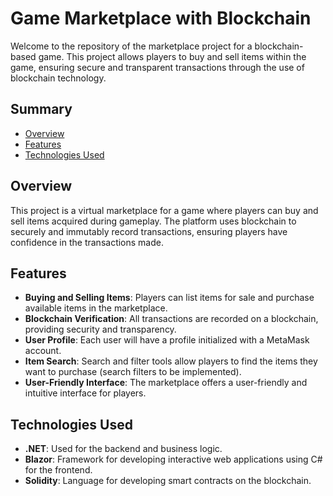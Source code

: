 # Game Marketplace with Blockchain

Welcome to the repository of the marketplace project for a blockchain-based game. This project allows players to buy and sell items within the game, ensuring secure and transparent transactions through the use of blockchain technology.

## Summary

- [Overview](#overview)
- [Features](#features)
- [Technologies Used](#technologies-used)

## Overview

This project is a virtual marketplace for a game where players can buy and sell items acquired during gameplay. The platform uses blockchain to securely and immutably record transactions, ensuring players have confidence in the transactions made.

## Features

- **Buying and Selling Items**: Players can list items for sale and purchase available items in the marketplace.
- **Blockchain Verification**: All transactions are recorded on a blockchain, providing security and transparency.
- **User Profile**: Each user will have a profile initialized with a MetaMask account.
- **Item Search**: Search and filter tools allow players to find the items they want to purchase (search filters to be implemented).
- **User-Friendly Interface**: The marketplace offers a user-friendly and intuitive interface for players.

## Technologies Used

- **.NET**: Used for the backend and business logic.
- **Blazor**: Framework for developing interactive web applications using C# for the frontend.
- **Solidity**: Language for developing smart contracts on the blockchain.
